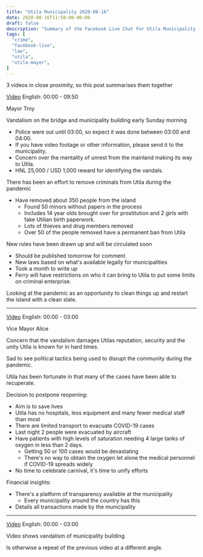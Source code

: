 ```yaml
---
title: "Utila Municipality 2020-08-16"
date: 2020-08-16T11:50:00-06:00
draft: false
description: "Summary of the Facebook Live Chat For Utila Municipality at 2020-08-16 11:50"
tags: [
  "crime",
  "facebook-live",
  "law",
  "utila",
  "utila-mayor",
]
---
```


3 videos in close proximity, so this post summarises them together

[Video](https://www.facebook.com/328195770717532/videos/913871289109812/)
English: 00:00 - 09:50

Mayor Troy

Vandalism on the bridge and municipality building early Sunday morning
* Police were out until 03:00, so expect it was done between 03:00 and 04:00.
* If you have video footage or other information, please send it to the
  municipality.
* Concern over the mentality of unrest from the mainland making its way to
  Utila.
* HNL 25,000 / USD 1,000 reward for identifying the vandals.

There has been an effort to remove criminals from Utila during the pandemic
* Have removed about 350 people from the island
  * Found 50 minors without papers in the process
  * Includes 14 year olds brought over for prostitution and 2 girls with fake
    Utilian birth paperwork.
  * Lots of thieves and drug members removed
  * Over 50 of the people removed have a permanent ban from Utila

New rules have been drawn up and will be circulated soon
* Should be published tomorrow for comment
* New laws based on what's available legally for municipalities
* Took a month to write up
* Ferry will have restrictions on who it can bring to Utila to put some limits
  on criminal enterprise.

Looking at the pandemic as an opportunity to clean things up and restart the
island with a clean slate.

---

[Video](https://www.facebook.com/328195770717532/videos/1246505572353644/)
English: 00:00 - 03:00

Vice Mayor Alice

Concern that the vandalism damages Utilas reputation, security and the unity
Utila is known for in hard times.

Sad to see political tactics being used to disrupt the community during the
pandemic.

Utila has been fortunate in that many of the cases have been able to recuperate.

Decision to postpone reopening:
* Aim is to save lives
* Utila has no hospitals, less equipment and many fewer medical staff than most
* There are limited transport to evacuate COVID-19 cases
* Last night 2 people were evacuated by aircraft
* Have patients with high levels of saturation needing 4 large tanks of oxygen
  in less than 2 days.
  * Getting 50 or 100 cases would be devastating
  * There's no way to obtain the oxygen let alone the medical personnel if
    COVID-19 spreads widely
* No time to celebrate carnival, it's time to unify efforts

Financial insights:
* There's a platform of transparency available at the municipality
  * Every municipality around the country has this
* Details all transactions made by the municipality

---

[Video](https://www.facebook.com/328195770717532/videos/1436944486516303/)
English: 00:00 - 03:00

Video shows vandalism of municipality building

Is otherwise a repeat of the previous video at a different angle.
